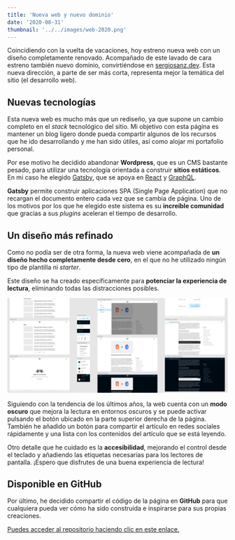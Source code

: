 ```yaml
---
title: 'Nueva web y nuevo dominio'
date: '2020-08-31'
thumbnail: '../../images/web-2020.png'
---
```


Coincidiendo con la vuelta de vacaciones, hoy estreno nueva web con un diseño completamente renovado. Acompañado de este lavado de cara estreno también nuevo dominio, convirtiéndose en [sergiosanz.dev](https://sergiosanz.dev/). Esta nueva dirección, a parte de ser más corta, representa mejor la temática del sitio (el desarrollo web).

## Nuevas tecnologías

Esta nueva web es mucho más que un rediseño, ya que supone un cambio completo en el _stack_ tecnológico del sitio. Mi objetivo con esta página es mantener un blog ligero donde pueda compartir algunos de los recursos que he ido desarrollando y me han sido útiles, así como alojar mi portafolio personal. 

Por ese motivo he decidido abandonar **Wordpress**, que es un CMS bastante pesado, para utilizar una tecnología orientada a construir **sitios estáticos**. En mi caso he elegido [Gatsby](https://www.gatsbyjs.com/), que se apoya en [React](https://reactjs.org/) y [GraphQL](https://graphql.org/).

**Gatsby** permite construir aplicaciones SPA (Single Page Application) que no recargan el documento entero cada vez que se cambia de página. Uno de los motivos por los que he elegido este sistema es su **increíble comunidad** que gracias a sus _plugins_ aceleran el tiempo de desarrollo.

## Un diseño más refinado

Como no podía ser de otra forma, la nueva web viene acompañada de **un diseño hecho completamente desde cero**, en el que no he utilizado ningún tipo de plantilla ni _starter_.

Este diseño se ha creado específicamente para **potenciar la experiencia de lectura**, eliminando todas las distracciones posibles.

![Prototipo en Figma de la web](../../images/web-2020-prototype.png)

Siguiendo con la tendencia de los últimos años, la web cuenta con un **modo oscuro** que mejora la lectura en entornos oscuros y se puede activar pulsando el botón ubicado en la parte superior derecha de la página. También he añadido un botón para compartir el artículo en redes sociales rápidamente y una lista con los contenidos del artículo que se está leyendo.

Otro detalle que he cuidado es la **accesibilidad**, mejorando el control desde el teclado y añadiendo las etiquetas necesarias para los lectores de pantalla. ¡Espero que disfrutes de una buena experiencia de lectura!

## Disponible en GitHub

Por último, he decidido compartir el código de la página en **GitHub** para que cualquiera pueda ver cómo ha sido construida e inspirarse para sus propias creaciones.

[Puedes acceder al repositorio haciendo clic en este enlace.](https://github.com/sergio-sanz/sergiosanz.dev/)
